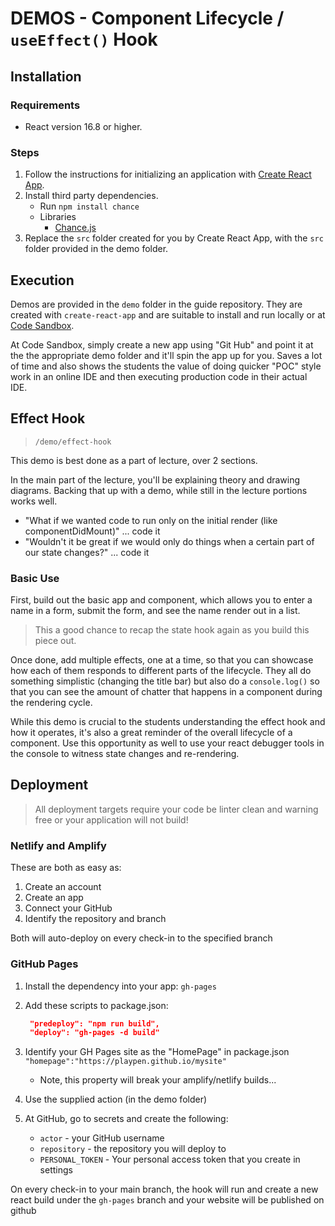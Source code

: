 # DEMOS - Component Lifecycle / `useEffect()` Hook

## Installation

### Requirements

- React version 16.8 or higher.

### Steps

1. Follow the instructions for initializing an application with [Create React App](https://create-react-app.dev/docs/getting-started).
1. Install third party dependencies.
    - Run `npm install chance`
    - Libraries
      - [Chance.js](https://chancejs.com)
1. Replace the `src` folder created for you by Create React App, with the `src` folder provided in the demo folder.

## Execution

Demos are provided in the `demo` folder in the guide repository. They are created with `create-react-app` and are suitable to install and run locally or at [Code Sandbox](http://codesandbox.io).

At Code Sandbox, simply create a new app using "Git Hub" and point it at the the appropriate demo folder and it'll spin the app up for you. Saves a lot of time and also shows the students the value of doing quicker "POC" style work in an online IDE and then executing production code in their actual IDE.

## Effect Hook

> `/demo/effect-hook`

This demo is best done as a part of lecture, over 2 sections.

In the main part of the lecture, you'll be explaining theory and drawing diagrams. Backing that up with a demo, while still in the lecture portions works well.

- "What if we wanted code to run only on the initial render (like componentDidMount)" ... code it
- "Wouldn't it be great if we would only do things when a certain part of our state changes?" ... code it

### Basic Use

First, build out the basic app and component, which allows you to enter a name in a form, submit the form, and see the name render out in a list.

> This a good chance to recap the state hook again as you build this piece out.

Once done, add multiple effects, one at a time, so that you can showcase how each of them responds to different parts of the lifecycle. They all do something simplistic (changing the title bar) but also do a `console.log()` so that you can see the amount of chatter that happens in a component during the rendering cycle.

While this demo is crucial to the students understanding the effect hook and how it operates, it's also a great reminder of the overall lifecycle of a component. Use this opportunity as well to use your react debugger tools in the console to witness state changes and re-rendering.

## Deployment

> All deployment targets require your code be linter clean and warning free or your application will not build!

### Netlify and Amplify

These are both as easy as:

1. Create an account
1. Create an app
1. Connect your GitHub
1. Identify the repository and branch

Both will auto-deploy on every check-in to the specified branch

### GitHub Pages

1. Install the dependency into your app: `gh-pages`
1. Add these scripts to package.json:

   ```json
    "predeploy": "npm run build",
    "deploy": "gh-pages -d build"
   ```

1. Identify your GH Pages site as the "HomePage" in package.json
   `"homepage":"https://playpen.github.io/mysite"`
   - Note, this property will break your amplify/netlify builds...

1. Use the supplied action (in the demo folder)
1. At GitHub, go to secrets and create the following:
   - `actor` - your GitHub username
   - `repository` - the repository you will deploy to
   - `PERSONAL_TOKEN` - Your personal access token that you create in settings

On every check-in to your main branch, the hook will run and create a new react build under the `gh-pages` branch and your website will be published on github
